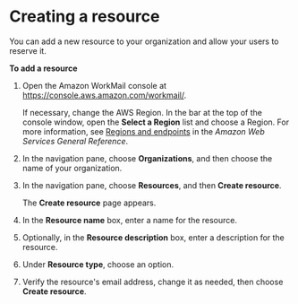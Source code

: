 # Creating a resource<a name="create_resource"></a>

You can add a new resource to your organization and allow your users to reserve it\.

**To add a resource**

1. Open the Amazon WorkMail console at [https://console\.aws\.amazon\.com/workmail/](https://console.aws.amazon.com/workmail/)\.

   If necessary, change the AWS Region\. In the bar at the top of the console window, open the **Select a Region** list and choose a Region\. For more information, see [Regions and endpoints](http://docs.aws.amazon.com/general/latest/gr/index.html?rande.html) in the *Amazon Web Services General Reference*\.

1. In the navigation pane, choose **Organizations**, and then choose the name of your organization\.

1. In the navigation pane, choose **Resources**, and then **Create resource**\.

   The **Create resource** page appears\.

1. In the **Resource name** box, enter a name for the resource\. 

1. Optionally, in the **Resource description** box, enter a description for the resource\. 

1. Under **Resource type**, choose an option\.

1. Verify the resource's email address, change it as needed, then choose **Create resource**\.